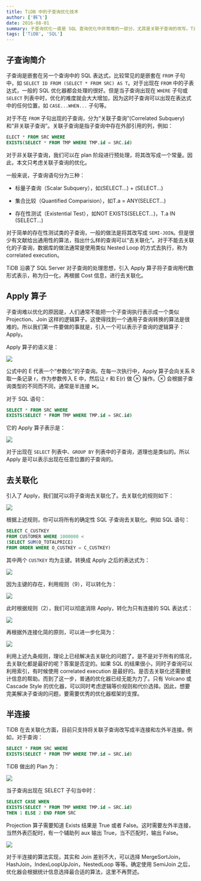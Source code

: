 ```yaml
---
title: TiDB 中的子查询优化技术
author: ['韩飞']
date: 2016-08-01
summary: 子查询优化一直是 SQL 查询优化中非常难的一部分，尤其是关联子查询的改写。TiDB 为了兼容 MySQL，允许用户在任何位置编写子查询。对于非关联子查询，TiDB 会对其进行提前求值，对于关联子查询，TiDB 会尽可能的对其进行去关联化，例如改写成 SemiJoin。本文会重点介绍 TiDB 对关联子查询的优化手段。
tags: ['TiDB', 'SQL']
---
```


## 子查询简介

子查询是嵌套在另一个查询中的 SQL 表达式，比较常见的是嵌套在 `FROM` 子句中，如
    `SELECT ID FROM (SELECT * FROM SRC) AS T`。对于出现在 `FROM` 中的子表达式，一般的 SQL 优化器都会处理的很好。但是当子查询出现在 `WHERE` 子句或 `SELECT` 列表中时，优化的难度就会大大增加，因为这时子查询可以出现在表达式中的任何位置，如 `CASE...WHEN...` 子句等。

对于不在 `FROM` 子句出现的子查询，分为“关联子查询”(Correlated Subquery) 和“非关联子查询”。关联子查询是指子查询中存在外部引用的列，例如：

```sql
ELECT * FROM SRC WHERE
EXISTS(SELECT * FROM TMP WHERE TMP.id = SRC.id)
```
对于非关联子查询，我们可以在 plan 阶段进行预处理，将其改写成一个常量。因此，本文只考虑关联子查询的优化。

一般来说，子查询语句分为三种：

+ 标量子查询（Scalar Subquery），如(SELECT...) + (SELECT...)

+ 集合比较（Quantified Comparision），如T.a = ANY(SELECT...)

+ 存在性测试（Existential Test），如NOT EXISTS(SELECT...)，T.a IN (SELECT...)

对于简单的存在性测试类的子查询，一般的做法是将其改写成 `SEMI-JOIN`。但是很少有文献给出通用性的算法，指出什么样的查询可以“去关联化”。对于不能去关联化的子查询，数据库的做法通常是使用类似 Nested Loop 的方式去执行，称为 correlated execution。

TiDB 沿袭了 SQL Server 对子查询的处理思想，引入 Apply 算子将子查询用代数形式表示，称为归一化，再根据 Cost 信息，进行去关联化。

## Apply 算子

子查询难以优化的原因是，人们通常不能把一个子查询执行表示成一个类似 Projection、Join 这样的逻辑算子。这使得找到一个通用子查询转换的算法是很难的。所以我们第一件要做的事就是，引入一个可以表示子查询的逻辑算子：Apply。

Apply 算子的语义是：

![](http://static.zybuluo.com/zyytop/d33ip11f4i69dbosfxdsir1m/1.png)

公式中的 E 代表一个“参数化”的子查询。在每一次执行中，Apply 算子会向关系 R 取一条记录 r，作为参数传入 E 中，然后让 r 和 E(r) 做 ⊗ 操作。⊗ 会根据子查询类型的不同而不同，通常是半连接 ⋉。

对于 SQL 语句：

```sql
SELECT * FROM SRC WHERE
EXISTS(SELECT * FROM TMP WHERE TMP.id = SRC.id)
```
它的 Apply 算子表示是：

![](http://static.zybuluo.com/zyytop/j3bd2utrbeqeaw4hr43ydpxd/2.png)

对于出现在 `SELECT` 列表中、`GROUP BY` 列表中的子查询，道理也是类似的。所以 Apply 是可以表示出现在任意位置的子查询的。

## 去关联化

引入了 Apply，我们就可以将子查询去关联化了。去关联化的规则如下：

![](http://static.zybuluo.com/zyytop/4ehtrm40su82a1zfr35k8cq2/3.png)

根据上述规则，你可以将所有的确定性 SQL 子查询去关联化。例如 SQL 语句：

```sql
SELECT C_CUSTKEY
FROM CUSTOMER WHERE 1000000 <
(SELECT SUM(O_TOTALPRICE)
FROM ORDER WHERE O_CUSTKEY = C_CUSTKEY)
```

其中两个 `CUSTKEY` 均为主键。转换成 Apply 之后的表达式为：

![](http://static.zybuluo.com/zyytop/y6o28jwzzn1dnnx4sbfa3q8j/4.png)

因为主键的存在，利用规则（9），可以转化为：

![](http://static.zybuluo.com/zyytop/nhwbswuiwwybhdj2qj8r90i6/5.png)

此时根据规则（2），我们可以彻底消除 Apply，转化为只有连接的 SQL 表达式：

![](http://static.zybuluo.com/zyytop/dtwp9s0xcqzfn8qf9zzi6sn1/6.png)

再根据外连接化简的原则，可以进一步化简为：

![](http://static.zybuluo.com/zyytop/m5eci39o6eyqeucgvzp561xl/7.png)

利用上述九条规则，理论上已经解决去关联化的问题了。是不是对于所有的情况，去关联化都是最好的呢？答案是否定的。如果 SQL 的结果很小，同时子查询可以利用索引，有时候使用 correlated execution 是最好的。是否去关联化还需要统计信息的帮助。而到了这一步，普通的优化器已经无能为力了。只有 Volcano 或 Cascade Style 的优化器，可以同时考虑逻辑等价规则和代价选择。因此，想要完美解决子查询的问题，要需要优秀的优化器框架的支撑。

## 半连接

TiDB 在去关联化方面，目前只支持将关联子查询改写成半连接和左外半连接。例如，对于查询：

```sql
SELECT * FROM SRC WHERE
EXISTS(SELECT * FROM TMP WHERE TMP.id = SRC.id)
```

TiDB 做出的 Plan 为：

![](http://static.zybuluo.com/zyytop/yuw7v761re6dclra4lvpg3bi/8.png)

当子查询出现在 SELECT 子句当中时：

```sql
SELECT CASE WHEN
EXISTS(SELECT * FROM TMP WHERE TMP.id = SRC.id)
THEN 1 ELSE 2 END FROM SRC
```

Projection 算子需要知道 Exists 结果是 True 或者 False。这时需要左外半连接，当然外表匹配时，有一个辅助列 aux 输出 True，当不匹配时，输出 False。

![](http://static.zybuluo.com/zyytop/2klgi6syt4e8tlzawxd32c07/9.png)

对于半连接的算法实现，其实和 Join 差别不大，可以选择 MergeSortJoin，HashJoin，IndexLoopUpJoin，NestedLoop 等等。确定使用 SemiJoin 之后，优化器会根据统计信息选择最合适的算法，这里不再赘述。
